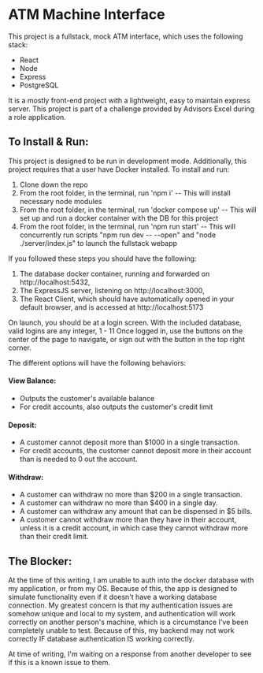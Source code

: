 # ATM Machine Interface

This project is a fullstack, mock ATM interface, which uses the following stack:
- React
- Node
- Express
- PostgreSQL

It is a mostly front-end project with a lightweight, easy to maintain express server. 
This project is part of a challenge provided by Advisors Excel during a role application.

## To Install & Run:

This project is designed to be run in development mode. Additionally, this project requires that a user have Docker installed.
To install and run:
1. Clone down the repo
2. From the root folder, in the terminal, run 'npm i' --  This will install necessary node modules
3. From the root folder, in the terminal, run 'docker compose up' -- This will set up and run a docker container with the DB for this project
4. From the root folder, in the terminal, run 'npm run start' -- This will concurrently run scripts "npm run dev -- --open" and "node ./server/index.js" to launch the fullstack webapp

If you followed these steps you should have the following:
1. The database docker container, running and forwarded on http://localhost:5432,
2. The ExpressJS server, listening on http://localhost:3000,
3. The React Client, which should have automatically opened in your default browser, and is accessed at http://localhost:5173

On launch, you should be at a login screen. With the included database, valid logins are any integer, 1 - 11
Once logged in, use the buttons on the center of the page to navigate, or sign out with the button in the top right corner.

The different options will have the following behaviors:

#### View Balance:
- Outputs the customer's available balance
- For credit accounts, also outputs the customer's credit limit

#### Deposit:
- A customer cannot deposit more than $1000 in a single transaction.
- For credit accounts, the customer cannot deposit more in their account than is needed to 0 out the account.

#### Withdraw:
- A customer can withdraw no more than $200 in a single transaction.
- A customer can withdraw no more than $400 in a single day. 
- A customer can withdraw any amount that can be dispensed in $5 bills.
- A customer cannot withdraw more than they have in their account, unless it is a credit account, in which case they cannot withdraw more than their credit limit.


## The Blocker:

At the time of this writing, I am unable to auth into the docker database with my application, or from my OS.
Because of this, the app is designed to simulate functionality even if it doesn't have a working database connection.
My greatest concern is that my authentication issues are somehow unique and local to my system, and authentication will work correctly on another person's machine, which is a circumstance I've been completely unable to test. Because of this, my backend may not work correctly IF database authentication IS working correctly.

At time of writing, I'm waiting on a response from another developer to see if this is a known issue to them.